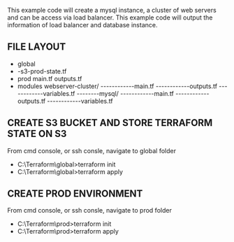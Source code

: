 This example code will create a mysql instance, a cluster of web servers and can be access via load balancer.
This example code will output the information of load balancer and database instance.

## FILE LAYOUT 
- global
 - -s3-prod-state.tf
- prod
      main.tf
      outputs.tf
- modules
     webserver-cluster/
------------main.tf
------------outputs.tf
------------variables.tf
--------mysql/
------------main.tf
------------outputs.tf
------------variables.tf

## CREATE S3 BUCKET AND STORE TERRAFORM STATE ON S3 

From cmd console, or ssh consle, navigate to global folder
- C:\Terraform\global>terraform init
- C:\Terraform\global>terraform apply

## CREATE PROD ENVIRONMENT

From cmd console, or ssh consle, navigate to prod folder
- C:\Terraform\prod>terraform init
- C:\Terraform\prod>terraform apply
